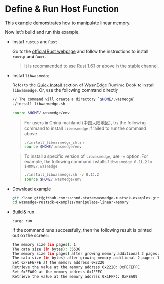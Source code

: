 # Define & Run Host Function

This example demonstrates how to manipulate linear memory.

Now let's build and run this example.

- Install `rustup` and `Rust`

  Go to the [official Rust webpage](https://www.rust-lang.org/tools/install) and follow the instructions to install `rustup` and `Rust`.

  > It is recommended to use Rust 1.63 or above in the stable channel.

- Install `libwasmedge`

  Refer to the [Quick Install](https://wasmedge.org/book/en/quick_start/install.html#quick-install) section of WasmEdge Runtime Book to install `libwasmedge`. Or, use the following command directly

  ```bash
  // The command will create a directory `$HOME/.wasmedge`
  ./install_libwasmedge.sh

  source $HOME/.wasmedge/env
  ```

  > For users in China mainland (中国大陆地区), try the following command to install `libwasmedge` if failed to run the command above
  >
  > ```bash
  > ./install_libwasmedge_zh.sh
  > source $HOME/.wasmedge/env
  > ```

  > To install a specific version of `libwasmedge`, use `-v` option. For example, the following command installs `libwasmedge 0.11.2` to `$HOME/.wasmedge`
  >
  > ```bash
  > ./install_libwasmedge.sh -v 0.11.2
  > source $HOME/.wasmedge/env
  > ```

- Download example

  ```bash
  git clone git@github.com:second-state/wasmedge-rustsdk-examples.git
  cd wasmedge-rustsdk-examples/manipulate-linear-memory
  ```

- Build & run

  ```bash
  cargo run
  ```

  If the command runs successfully, then the following result is printed out on the screen:

  ```bash
  The memory size (in pages): 1
  The data size (in bytes): 65536
  The memory size (in pages) after growing memory additional 2 pages: 3
  The data size (in bytes) after growing memory additional 2 pages: 196608
  Set 0xFEFEFFE at the memory address 0x2220
  Retrieve the value at the memory address 0x2220: 0xFEFEFFE
  Set 0xFEA09 at the memory address 0x1FFFC
  Retrieve the value at the memory address 0x1FFFC: 0xFEA09
  ```
